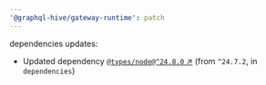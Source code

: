 ```yaml
---
'@graphql-hive/gateway-runtime': patch
---
```


dependencies updates: 

- Updated dependency [`@types/node@^24.8.0` ↗︎](https://www.npmjs.com/package/@types/node/v/24.8.0) (from `^24.7.2`, in `dependencies`)
